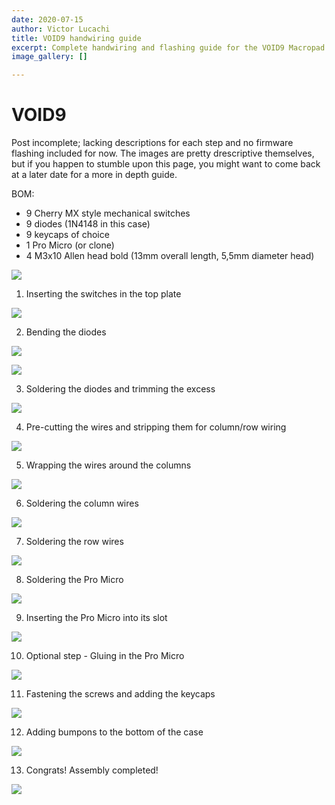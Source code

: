 ```yaml
---
date: 2020-07-15
author: Victor Lucachi
title: VOID9 handwiring guide
excerpt: Complete handwiring and flashing guide for the VOID9 Macropad
image_gallery: []

---
```

# VOID9

Post incomplete; lacking descriptions for each step and no firmware flashing included for now. The images are pretty drescriptive themselves, but if you happen to stumble upon this page, you might want to come back at a later date for a more in depth guide.

BOM:
- 9 Cherry MX style mechanical switches
- 9 diodes (1N4148 in this case)
- 9 keycaps of choice
- 1 Pro Micro (or clone)
- 4 M3x10 Allen head bold (13mm overall length, 5,5mm diameter head)

![](/uploads/void9_guide/DSC_2866.jpg)

1. Inserting the switches in the top plate

![](/uploads/void9_guide/DSC_2868.jpg)

2. Bending the diodes

![](/uploads/void9_guide/DSC_2871.jpg)

![](/uploads/void9_guide/DSC_2876.jpg)

3. Soldering the diodes and trimming the excess

![](/uploads/void9_guide/DSC_2881.jpg)

4. Pre-cutting the wires and stripping them for column/row wiring

![](/uploads/void9_guide/DSC_2883.jpg)

5. Wrapping the wires around the columns

![](/uploads/void9_guide/DSC_2884.jpg)

6. Soldering the column wires

![](/uploads/void9_guide/DSC_2885.jpg)

7. Soldering the row wires

![](/uploads/void9_guide/DSC_2887.jpg)

8. Soldering the Pro Micro

![](/uploads/void9_guide/DSC_2888.jpg)

9. Inserting the Pro Micro into its slot

![](/uploads/void9_guide/DSC_2891.jpg)

10. Optional step - Gluing in the Pro Micro

![](/uploads/void9_guide/DSC_2892.jpg)

11. Fastening the screws and adding the keycaps

![](/uploads/void9_guide/DSC_2894.jpg)

12. Adding bumpons to the bottom of the case

![](/uploads/void9_guide/DSC_2902.jpg)


13. Congrats! Assembly completed!

![](/uploads/void9_guide/DSC_2900.jpg)
